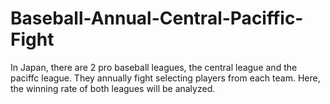 # Baseball-Annual-Central-Paciffic-Fight

In Japan, there are 2 pro baseball leagues, the central league and the paciffc league. They annually fight selecting players from each team. Here, the winning rate of both leagues will be analyzed.
